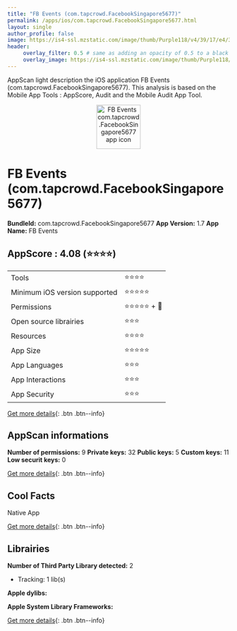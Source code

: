```yaml
---
title: "FB Events (com.tapcrowd.FacebookSingapore5677)"
permalink: /apps/ios/com.tapcrowd.FacebookSingapore5677.html
layout: single
author_profile: false
image: https://is4-ssl.mzstatic.com/image/thumb/Purple118/v4/39/17/e4/3917e4e0-09b3-91d9-6d9f-f7b671cf49f8/AppIcon-1x_U007emarketing-85-220-0-3.png/512x512bb.jpg
header: 
     overlay_filter: 0.5 # same as adding an opacity of 0.5 to a black background
     overlay_image: https://is4-ssl.mzstatic.com/image/thumb/Purple118/v4/39/17/e4/3917e4e0-09b3-91d9-6d9f-f7b671cf49f8/AppIcon-1x_U007emarketing-85-220-0-3.png/512x512bb.jpg
---
```

AppScan light description the iOS application FB Events (com.tapcrowd.FacebookSingapore5677). This analysis is based on the Mobile App Tools : AppScore, Audit and the Mobile Audit App Tool.

  
  
<div style="text-align: center;"><img src="https://is4-ssl.mzstatic.com/image/thumb/Purple118/v4/39/17/e4/3917e4e0-09b3-91d9-6d9f-f7b671cf49f8/AppIcon-1x_U007emarketing-85-220-0-3.png/512x512bb.jpg" width="100" height="100" alt="FB Events com.tapcrowd.FacebookSingapore5677 app icon"></div>  
  
# FB Events (com.tapcrowd.FacebookSingapore5677)

**BundleId:** com.tapcrowd.FacebookSingapore5677
**App Version:** 1.7
**App Name:** FB Events


## AppScore : 4.08 (⭐️⭐️⭐️⭐️) 

<table>
<tr><td> Tools </td><td> ⭐️⭐️⭐️⭐️ </td></tr>
<tr><td> Minimum iOS version supported </td><td> ⭐️⭐️⭐️⭐️⭐️ </td></tr>
<tr><td> Permissions </td><td> ⭐️⭐️⭐️⭐️⭐️ + 🌟 </td></tr>
<tr><td> Open source librairies </td><td> ⭐️⭐️⭐️ </td></tr>
<tr><td> Resources </td><td> ⭐️⭐️⭐️⭐️ </td></tr>
<tr><td> App Size </td><td> ⭐️⭐️⭐️⭐️⭐️ </td></tr>
<tr><td> App Languages </td><td> ⭐️⭐️⭐️ </td></tr>
<tr><td> App Interactions </td><td> ⭐️⭐️⭐️ </td></tr>
<tr><td> App Security </td><td> ⭐️⭐️⭐️ </td></tr>
</table>

[Get more details](/pricing.html){: .btn .btn--info}  
  
## AppScan informations 

**Number of permissions:** 9
**Private keys:** 32
**Public keys:** 5
**Custom keys:** 11
**Low securit keys:** 0
  
[Get more details](/pricing.html){: .btn .btn--info}

## Cool Facts

Native App
  
[Get more details](/pricing.html){: .btn .btn--info}

## Librairies 
**Number of Third Party Library detected:** 2
- Tracking: 1 lib(s)

**Apple dylibs:**


**Apple System Library Frameworks:**


  
[Get more details](/pricing.html){: .btn .btn--info}


